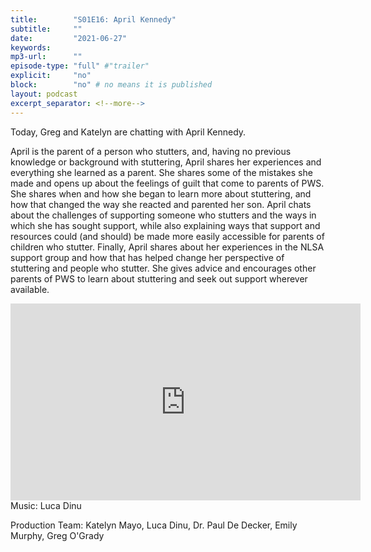 ```yaml
---
title:        "S01E16: April Kennedy"
subtitle:     ""
date:         "2021-06-27"
keywords:
mp3-url:      ""
episode-type: "full" #"trailer"
explicit:     "no"
block:        "no" # no means it is published
layout: podcast
excerpt_separator: <!--more-->
---
```

Today, Greg and Katelyn are chatting with April Kennedy.

April is the parent of a person who stutters, and, having no previous knowledge or background with stuttering, April shares her experiences and everything she learned as a parent. She shares some of the mistakes she made and opens up about the feelings of guilt that come to parents of PWS. She shares when and how she began to learn more about stuttering, and how that changed the way she reacted and parented her son. April chats about the challenges of supporting someone who stutters and the ways in which she has sought support, while also explaining ways that support and resources could (and should) be made more easily accessible for parents of children who stutter. Finally, April shares about her experiences in the NLSA support group and how that has helped change her perspective of stuttering and people who stutter. She gives advice and encourages other parents of PWS to learn about stuttering and seek out support wherever available.
<!--more-->
<iframe width="560" height="315" src="https://www.youtube.com/embed/WAT9qcECSNY" title="YouTube video player" frameborder="0" allow="accelerometer; autoplay; clipboard-write; encrypted-media; gyroscope; picture-in-picture" allowfullscreen></iframe>
<!--more-->
Music: Luca Dinu

Production Team: Katelyn Mayo, Luca Dinu, Dr. Paul De Decker, Emily Murphy, Greg O'Grady
